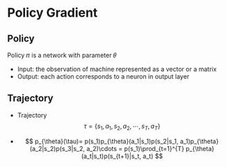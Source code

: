 # Policy Gradient

## Policy

Policy 𝜋 is a network with parameter 𝜃 

- Input: the observation of machine represented as a vector or a matrix 
- Output: each action corresponds to a neuron in output layer

## Trajectory

- Trajectory $$\tau = \{{s_1, a_1, s_2, a_2, \cdots, s_T, a_T}\} $$

- $$ p_{\theta}(\tau)= p(s_1)p_{\theta}(a_1|s_1)p(s_2|s_1, a_1)p_{\theta}(a_2|s_2)p(s_3|s_2, a_2)\cdots = p(s_1)\prod_{t=1}^{T} p_{\theta}(a_t|s_t)p(s_{t+1}|s_t, a_t) $$






